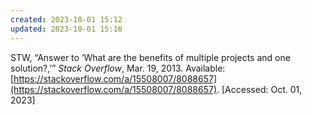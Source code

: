```yaml
---
created: 2023-10-01 15:12
updated: 2023-10-01 15:16
---
```


STW, “Answer to ‘What are the benefits of multiple projects and one solution?,’” _Stack Overflow_, Mar. 19, 2013. Available: [https://stackoverflow.com/a/15508007/8088657](https://stackoverflow.com/a/15508007/8088657). [Accessed: Oct. 01, 2023]